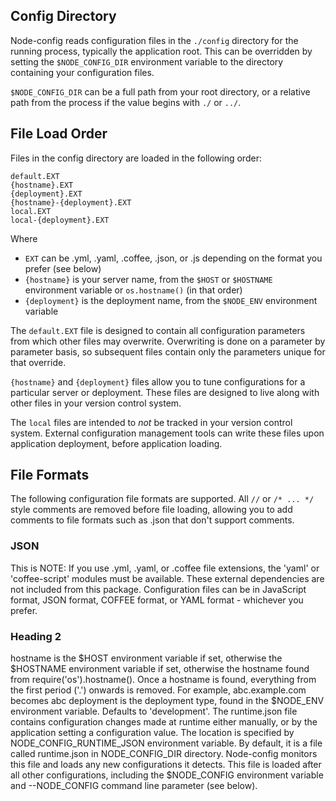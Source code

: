 ## Config Directory

Node-config reads configuration files in the ```./config``` directory for the running process, typically the application root.  This can be overridden by setting the ```$NODE_CONFIG_DIR``` environment variable to the directory containing your configuration files.

```$NODE_CONFIG_DIR``` can be a full path from your root directory, or a relative path from the process if the value begins with ```./``` or ```../```.

## File Load Order

Files in the config directory are loaded in the following order:

    default.EXT
    {hostname}.EXT
    {deployment}.EXT
    {hostname}-{deployment}.EXT
    local.EXT
    local-{deployment}.EXT
  
Where 

* ```EXT``` can be .yml, .yaml, .coffee, .json, or .js depending on the format you prefer (see below)
* ```{hostname}``` is your server name, from the ```$HOST``` or ```$HOSTNAME``` environment variable or ```os.hostname()``` (in that order)
* ```{deployment}``` is the deployment name, from the ```$NODE_ENV``` environment variable

The ```default.EXT``` file is designed to contain all configuration parameters from which other files may overwrite.  Overwriting is done on a parameter by parameter basis, so subsequent files contain only the parameters unique for that override.

```{hostname}``` and ```{deployment}``` files allow you to tune configurations for a particular server or deployment.  These files are designed to live along with other files in your version control system.

The ```local``` files are intended to *not* be tracked in your version control system.  External configuration management tools can write these files upon application deployment, before application loading. 

## File Formats

The following configuration file formats are supported.  All ```//``` or ```/* ... */``` style comments are removed before file loading, allowing you to add comments to file formats such as .json that don't support comments.

### JSON

This is 
NOTE: If you use .yml, .yaml, or .coffee file extensions, the 'yaml' or 'coffee-script' modules must be available. These external dependencies are not included from this package.
Configuration files can be in JavaScript format, JSON format, COFFEE format, or YAML format - whichever you prefer.


### Heading 2

hostname is the $HOST environment variable if set, otherwise the $HOSTNAME environment variable if set, otherwise the hostname found from require('os').hostname(). Once a hostname is found, everything from the first period ('.') onwards is removed. For example, abc.example.com becomes abc
deployment is the deployment type, found in the $NODE_ENV environment variable. Defaults to 'development'.
The runtime.json file contains configuration changes made at runtime either manually, or by the application setting a configuration value. The location is specified by NODE_CONFIG_RUNTIME_JSON environment variable. By default, it is a file called runtime.json in NODE_CONFIG_DIR directory. Node-config monitors this file and loads any new configurations it detects. This file is loaded after all other configurations, including the $NODE_CONFIG environment variable and --NODE_CONFIG command line parameter (see below).
